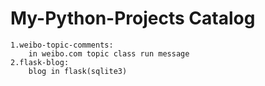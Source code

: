 # My-Python-Projects Catalog

	1.weibo-topic-comments:
		in weibo.com topic class run message
	2.flask-blog:
		blog in flask(sqlite3)
